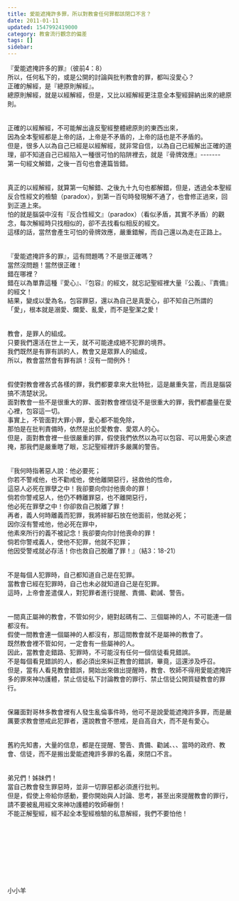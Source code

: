 ```yaml
---
title: 愛能遮掩許多罪，所以對教會任何罪都該閉口不言？
date: 2011-01-11
updated: 1547992419000
category: 教會流行觀念的偏差
tags: []
sidebar: 
---
```


<p>『愛能遮掩許多的罪』（彼前4：8）<br/>所以，任何私下的，或是公開的討論與批判教會的罪，都叫沒愛心？<br/><!--more-->正確的解經，是『總原則解經』。<br/>總原則解經，就是以經解經，但是，又比以經解經更注意全本聖經歸納出來的總原則。<br/><br/><br/>正確的以經解經，不可能解出違反聖經整體總原則的東西出來，<br/>因為全本聖經都是上帝的話，上帝是不矛盾的，上帝的話也是不矛盾的。<br/>但是，很多人以為自己已經是以經解經，就非常自信，以為自己已經解出正確的道理，卻不知道自己已經陷入一種很可怕的陷阱裡去，就是『骨牌效應』-------<br/>第一句經文解錯，之後一百句也會連篇皆錯。<br/><br/><br/>真正的以經解經，就算第一句解錯、之後九十九句也都解錯，但是，透過全本聖經反合性經文的檢驗（paradox），到第一百句時發現解不通了，也會修正過來，回到正道上來。<br/>怕的就是腦袋中沒有『反合性經文』（paradox）（看似矛盾，其實不矛盾）的觀念，每次解經時只找相似的，卻不去找看似相反的經文。<br/>這樣的話，當然會產生可怕的骨牌效應，嚴重錯解，而自己還以為走在正路上。<br/><br/><br/>『愛能遮掩許多的罪』，這有問題嗎？不是很正確嗎？<br/>當然沒問題！當然很正確！<br/>錯在哪裡？<br/>錯在以為單靠這種『愛心』、『包容』的經文，就忘記聖經裡大量『公義』、『責備』的經文！<br/>結果，變成以愛為名，包容罪惡，還以為自己是真愛心，卻不知自己所謂的「愛」，根本就是溺愛、爛愛、亂愛，而不是聖潔之愛！<br/><br/><br/>教會，是罪人的組成。<br/>只要我們還活在世上一天，就不可能達成絕不犯罪的境界。<br/>我們既然是有罪有誤的人，教會又是眾罪人的組成，<br/>所以，教會當然會有罪有誤！沒有一間例外！<br/><br/><br/>假使對教會裡各式各樣的罪，我們都要拿來大批特批，這是嚴重失當，而且是腦袋搞不清楚狀況。<br/>面對教會一些不是很重大的罪、面對教會裡信徒不是很重大的罪，我們都盡量在愛心裡，包容這一切。<br/>事實上，不管面對大罪小罪，愛心都不能免除，<br/>那怕是在批判責備時，依然是出於愛教會、愛眾人的心。<br/>但是，面對教會裡一些很嚴重的罪，假使我們依然以為可以包容、可以用愛心來遮掩，那我們是嚴重瞎了眼，忘記聖經裡許多嚴厲的警告。<br/><br/><br/>『我何時指著惡人說：他必要死；<br/>你若不警戒他，也不勸戒他，使他離開惡行，拯救他的性命，<br/>這惡人必死在罪孽之中！我卻要向你討他喪命的罪！<br/>倘若你警戒惡人，他仍不轉離罪惡，也不離開惡行，<br/>他必死在罪孽之中！你卻救自己脫離了罪！<br/>再者，義人何時離義而犯罪，我將絆腳石放在他面前，他就必死；<br/>因你沒有警戒他，他必死在罪中，<br/>他素來所行的義不被記念！我卻要向你討他喪命的罪！<br/>倘若你警戒義人，使他不犯罪，他就不犯罪；<br/>他因受警戒就必存活！你也救自己脫離了罪！』（結3：18-21）<br/><br/><br/>不是每個人犯罪時，自己都知道自己是在犯罪。<br/>當教會已經在犯罪時，自己也未必就知道自己是在犯罪。<br/>這時，上帝會差遣僕人，對犯罪者進行提醒、責備、勸誡、警告。<br/><br/><br/>一間真正屬神的教會，不管如何少，絕對起碼有二、三個屬神的人，不可能連一個都沒有。<br/>假使一間教會連一個屬神的人都沒有，那這間教會就不是屬神的教會了。<br/>既然教會裡不管如何，一定會有一些屬神的人。<br/>因此，當教會走錯路、犯罪時，不可能沒有任何一個信徒看見錯誤。<br/>不是每個看見錯誤的人，都必須出來糾正教會的錯誤，畢竟，這還涉及呼召。<br/>但是，當有人看見教會錯誤，開始出來做出提醒時，教會、牧師不得用愛能遮掩許多的罪來神功護體，禁止信徒私下討論教會的罪行、禁止信徒公開質疑教會的罪行。<br/><br/><br/>保羅面對哥林多教會裡有人發生亂倫事件時，他可不是說愛能遮掩許多罪，而是嚴厲要求教會懲戒此犯罪者，還說教會不懲戒，是自高自大，而不是有愛心。<br/><br/><br/>舊約先知書，大量的信息，都是在提醒、警告、責備、勸誡、、、當時的政府、教會、信徒，而不是搬出愛能遮掩許多罪的名義，來閉口不言。<br/><br/><br/>弟兄們！姊妹們！<br/>當自己教會發生罪惡時，並非一切罪惡都必須進行批判。<br/>但是，假使上帝給你感動，要你開始與人討論、思考，甚至出來提醒教會的罪行，<br/>請不要被亂用經文來神功護體的牧師嚇倒！<br/>不能正解聖經，經不起全本聖經檢驗的私意解經，我們不要怕他！<br/><br/><br/><br/><br/><br/><br/><br/><br/><br/>小小羊<br/>
</p>